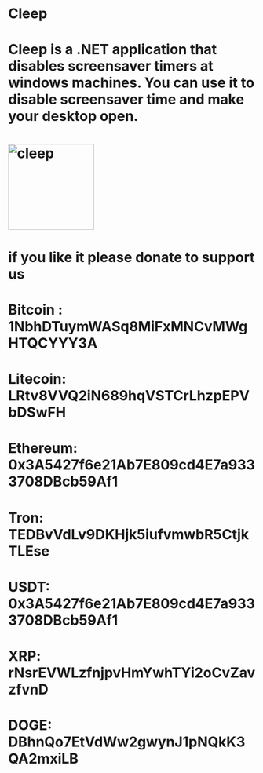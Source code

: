 # Cleep
# Cleep is a .NET application that disables screensaver timers at windows machines. You can use it to disable screensaver time and make your desktop open.
#
# <img width="175" alt="cleep" src="https://user-images.githubusercontent.com/34473125/203241980-62d635b7-4d62-49d4-86fd-b0a9976814fb.png">
#
#
# if you like it please donate to support us
#
# Bitcoin : 1NbhDTuymWASq8MiFxMNCvMWgHTQCYYY3A
# Litecoin: LRtv8VVQ2iN689hqVSTCrLhzpEPVbDSwFH
# Ethereum: 0x3A5427f6e21Ab7E809cd4E7a9333708DBcb59Af1
# Tron: TEDBvVdLv9DKHjk5iufvmwbR5CtjkTLEse
# USDT: 0x3A5427f6e21Ab7E809cd4E7a9333708DBcb59Af1
# XRP: rNsrEVWLzfnjpvHmYwhTYi2oCvZavzfvnD
# DOGE: DBhnQo7EtVdWw2gwynJ1pNQkK3QA2mxiLB





